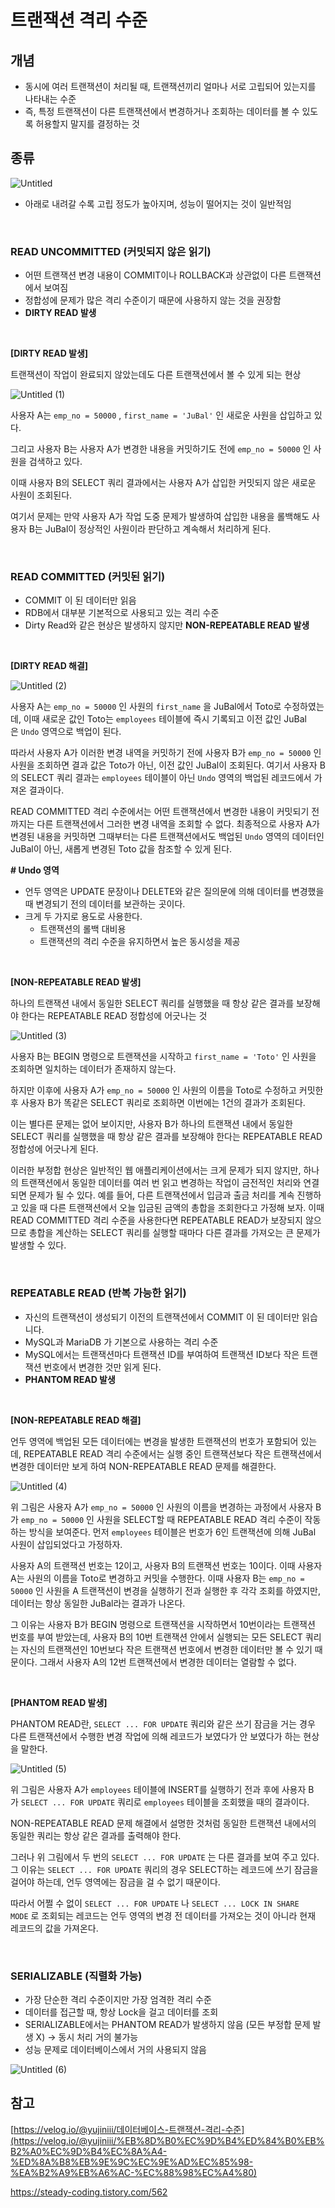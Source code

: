 # 트랜잭션 격리 수준

## 개념

- 동시에 여러 트랜잭션이 처리될 때, 트랜잭션끼리 얼마나 서로 고립되어 있는지를 나타내는 수준
- 즉, 특정 트랜잭션이 다른 트랜잭션에서 변경하거나 조회하는 데이터를 볼 수 있도록 허용할지 말지를 결정하는 것

## 종류

![Untitled](https://github.com/Ahrang777/CS-Study/assets/60701386/c03bd555-c9e2-4bae-8b4e-824263c8e1cb)

- 아래로 내려갈 수록 고립 정도가 높아지며, 성능이 떨어지는 것이 일반적임

<br>

### READ UNCOMMITTED (커밋되지 않은 읽기)

- 어떤 트랜잭션 변경 내용이 COMMIT이나 ROLLBACK과 상관없이 다른 트랜잭션에서 보여짐
- 정합성에 문제가 많은 격리 수준이기 때문에 사용하지 않는 것을 권장함
- **DIRTY READ 발생**

<br>

**[DIRTY READ 발생]**

트랜잭션이 작업이 완료되지 않았는데도 다른 트랜잭션에서 볼 수 있게 되는 현상

![Untitled (1)](https://github.com/Ahrang777/CS-Study/assets/60701386/05201f22-6300-4b0b-a293-d8942e4f3a82)

사용자 A는 `emp_no = 50000` , `first_name = 'JuBal'` 인 새로운 사원을 삽입하고 있다. 

그리고 사용자 B는 사용자 A가 변경한 내용을 커밋하기도 전에 `emp_no = 50000` 인 사원을 검색하고 있다. 

이때 사용자 B의 SELECT 쿼리 결과에서는 사용자 A가 삽입한 커밋되지 않은 새로운 사원이 조회된다. 

여기서 문제는 만약 사용자 A가 작업 도중 문제가 발생하여 삽입한 내용을 롤백해도 사용자 B는 JuBal이 정상적인 사원이라 판단하고 계속해서 처리하게 된다.

<br>

### **READ COMMITTED (커밋된 읽기)**

- COMMIT 이 된 데이터만 읽음
- RDB에서 대부분 기본적으로 사용되고 있는 격리 수준
- Dirty Read와 같은 현상은 발생하지 않지만 **NON-REPEATABLE READ 발생**

<br>

**[DIRTY READ 해결]**

![Untitled (2)](https://github.com/Ahrang777/CS-Study/assets/60701386/78586246-c9c1-46ba-8edc-6c1464d2de40)

사용자 A는 `emp_no = 50000` 인 사원의 `first_name` 을 JuBal에서 Toto로 수정하였는데, 이때 새로운 값인 Toto는 `employees` 테이블에 즉시 기록되고 이전 값인 JuBal은 `Undo` 영역으로 백업이 된다.

따라서 사용자 A가 이러한 변경 내역을 커밋하기 전에 사용자 B가 `emp_no = 50000` 인 사원을 조회하면 결과 값은 Toto가 아닌, 이전 값인 JuBal이 조회된다. 여기서 사용자 B의 SELECT 쿼리 결과는 `employees` 테이블이 아닌 `Undo` 영역의 백업된 레코드에서 가져온 결과이다.

READ COMMITTED 격리 수준에서는 어떤 트랜잭션에서 변경한 내용이 커밋되기 전까지는 다른 트랜잭션에서 그러한 변경 내역을 조회할 수 없다. 최종적으로 사용자 A가 변경된 내용을 커밋하면 그때부터는 다른 트랜잭션에서도 백업된 `Undo` 영역의 데이터인 JuBal이 아닌, 새롭게 변경된 Toto 값을 참조할 수 있게 된다.

**# Undo 영역**

- 언두 영역은 UPDATE 문장이나 DELETE와 같은 질의문에 의해 데이터를 변경했을 때 변경되기 전의 데이터를 보관하는 곳이다.
- 크게 두 가지로 용도로 사용한다.
    - 트랜잭션의 롤백 대비용
    - 트랜잭션의 격리 수준을 유지하면서 높은 동시성을 제공
<br>

**[NON-REPEATABLE READ 발생]**

하나의 트랜잭션 내에서 동일한 SELECT 쿼리를 실행했을 때 항상 같은 결과를 보장해야 한다는 REPEATABLE READ 정합성에 어긋나는 것

![Untitled (3)](https://github.com/Ahrang777/CS-Study/assets/60701386/b2a8f9e2-d38b-486f-9f8c-616635e562c3)

사용자 B는 BEGIN 명령으로 트랜잭션을 시작하고 `first_name = 'Toto'` 인 사원을 조회하면 일치하는 데이터가 존재하지 않는다. 

하지만 이후에 사용자 A가 `emp_no = 50000` 인 사원의 이름을 Toto로 수정하고 커밋한 후 사용자 B가 똑같은 SELECT 쿼리로 조회하면 이번에는 1건의 결과가 조회된다. 

이는 별다른 문제는 없어 보이지만, 사용자 B가 하나의 트랜잭션 내에서 동일한 SELECT 쿼리를 실행했을 때 항상 같은 결과를 보장해야 한다는 REPEATABLE READ 정합성에 어긋나게 된다.

이러한 부정합 현상은 일반적인 웹 애플리케이션에서는 크게 문제가 되지 않지만, 하나의 트랜잭션에서 동일한 데이터를 여러 번 읽고 변경하는 작업이 금전적인 처리와 연결되면 문제가 될 수 있다. 예를 들어, 다른 트랜잭션에서 입금과 출금 처리를 계속 진행하고 있을 때 다른 트랜잭션에서 오늘 입금된 금액의 총합을 조회한다고 가정해 보자. 이때 READ COMMITTED 격리 수준을 사용한다면 REPEATABLE READ가 보장되지 않으므로 총합을 계산하는 SELECT 쿼리를 실행할 때마다 다른 결과를 가져오는 큰 문제가 발생할 수 있다.

<br>

### **REPEATABLE READ (반복 가능한 읽기)**

- 자신의 트랜잭션이 생성되기 이전의 트랜잭션에서 COMMIT 이 된 데이터만 읽습니다.
- MySQL과 MariaDB 가 기본으로 사용하는 격리 수준
- MySQL에서는 트랜잭션마다 트랜잭션 ID를 부여하여 트랜잭션 ID보다 작은 트랜잭션 번호에서 변경한 것만 읽게 된다.
- **PHANTOM READ 발생**

<br>

**[NON-REPEATABLE READ 해결]**

언두 영역에 백업된 모든 데이터에는 변경을 발생한 트랜잭션의 번호가 포함되어 있는데, REPEATABLE READ 격리 수준에서는 실행 중인 트랜잭션보다 작은 트랜잭션에서 변경한 데이터만 보게 하여 NON-REPEATABLE READ 문제를 해결한다.

![Untitled (4)](https://github.com/Ahrang777/CS-Study/assets/60701386/8f11ddc1-9dda-4c05-b0fc-eeac35759ef2)

위 그림은 사용자 A가 `emp_no = 50000` 인 사원의 이름을 변경하는 과정에서 사용자 B가 `emp_no = 50000` 인 사원을 SELECT할 때 REPEATABLE READ 격리 수준이 작동하는 방식을 보여준다. 먼저 `employees` 테이블은 번호가 6인 트랜잭션에 의해 JuBal 사원이 삽입되었다고 가정하자.

사용자 A의 트랜잭션 번호는 12이고, 사용자 B의 트랜잭션 번호는 10이다. 이때 사용자 A는 사원의 이름을 Toto로 변경하고 커밋을 수행한다. 이때 사용자 B는 `emp_no = 50000` 인 사원을 A 트랜잭션이 변경을 실행하기 전과 실행한 후 각각 조회를 하였지만, 데이터는 항상 동일한 JuBal라는 결과가 나온다.

그 이유는 사용자 B가 BEGIN 명령으로 트랜잭션을 시작하면서 10번이라는 트랜잭션 번호를 부여 받았는데, 사용자 B의 10번 트랜잭션 안에서 실행되는 모든 SELECT 쿼리는 자신의 트랜잭션인 10번보다 작은 트랜잭션 번호에서 변경한 데이터만 볼 수 있기 때문이다. 그래서 사용자 A의 12번 트랜잭션에서 변경한 데이터는 열람할 수 없다.

<br>

**[PHANTOM READ 발생]**

PHANTOM READ란, `SELECT ... FOR UPDATE` 쿼리와 같은 쓰기 잠금을 거는 경우 다른 트랜잭션에서 수행한 변경 작업에 의해 레코드가 보였다가 안 보였다가 하는 현상을 말한다.

![Untitled (5)](https://github.com/Ahrang777/CS-Study/assets/60701386/a77944ce-84ba-4841-98d6-dce3846e8a3a)

위 그림은 사용자 A가 `employees` 테이블에 INSERT를 실행하기 전과 후에 사용자 B가 `SELECT ... FOR UPDATE` 쿼리로 `employees` 테이블을 조회했을 때의 결과이다.

NON-REPEATABLE READ 문제 해결에서 설명한 것처럼 동일한 트랜잭션 내에서의 동일한 쿼리는 항상 같은 결과를 출력해야 한다. 

그러나 위 그림에서 두 번의 `SELECT ... FOR UPDATE` 는 다른 결과를 보여 주고 있다. 그 이유는 `SELECT ... FOR UPDATE` 쿼리의 경우 SELECT하는 레코드에 쓰기 잠금을 걸어야 하는데, 언두 영역에는 잠금을 걸 수 없기 때문이다. 

따라서 어쩔 수 없이 `SELECT ... FOR UPDATE` 나 `SELECT ... LOCK IN SHARE MODE` 로 조회되는 레코드는 언두 영역의 변경 전 데이터를 가져오는 것이 아니라 현재 레코드의 값을 가져온다.

<br>

### **SERIALIZABLE (직렬화 가능)**

- 가장 단순한 격리 수준이지만 가장 엄격한 격리 수준
- 데이터를 접근할 때, 항상 Lock을 걸고 데이터를 조회
- SERIALIZABLE에서는 PHANTOM READ가 발생하지 않음 (모든 부정합 문제 발생 X) → 동시 처리 거의 불가능
- 성능 문제로 데이터베이스에서 거의 사용되지 않음

![Untitled (6)](https://github.com/Ahrang777/CS-Study/assets/60701386/7b87b5f4-63e1-4239-8bae-5295ac8bfe53)

## 참고

[https://velog.io/@yujiniii/데이터베이스-트랜잭션-격리-수준](https://velog.io/@yujiniii/%EB%8D%B0%EC%9D%B4%ED%84%B0%EB%B2%A0%EC%9D%B4%EC%8A%A4-%ED%8A%B8%EB%9E%9C%EC%9E%AD%EC%85%98-%EA%B2%A9%EB%A6%AC-%EC%88%98%EC%A4%80)

https://steady-coding.tistory.com/562
